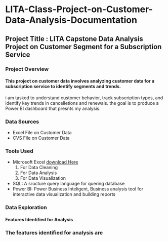 # LITA-Class-Project-on-Customer-Data-Analysis-Documentation

## Project Title : LITA Capstone Data Analysis Project on Customer Segment for a Subscription Service

### Project Overview
#### This project on customer data involves analyzing customer data for a subscription service to identify segments and trends.
i am tasked to understand customer behavior, track subscription types, and identify key trends in cancelletions and renewals.
the goal is to produce a Power BI dashboard that presnts my analysis.

### Data Sources
- Excel File on Customer Data
- CVS File on Customer Data

### Tools Used
- Microsoft Excel [download Here](https://www.microsoft.com)
    1. For Data Cleaning
    2. For Data Analysis
    3. For Data Visualization
- SQL: A sructure query language for quering database
- Power BI: Power Business Inteligent, Business analysis tool for interactive data visualization and building reports

### Data Exploration
  #### Features Identified for Analysis
  ### The features identified for analysis are  
